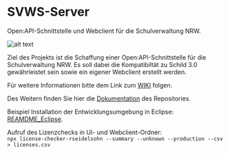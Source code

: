 # SVWS-Server

Open:API-Schnittstelle und Webclient für die Schulverwaltung NRW. 

![alt text](https://user-images.githubusercontent.com/34127980/92908354-71004880-f426-11ea-99ca-9ce758d20c7b.png)


Ziel des Projekts ist die Schaffung einer Open:API-Schnittstelle für die Schulverwaltung NRW. Es soll dabei die Kompatibiltät zu Schild 3.0 gewährleistet sein sowie ein eigener Webclient erstellt werden. 

Für weitere Informationen bitte dem Link zum [WIKI](https://schulverwaltungsinfos.nrw.de/svws/wiki/index.php?title=Hauptseite) folgen.  

Des Weitern finden Sie hier die [Dokumentation](https://git.svws-nrw.de/svws/SVWS-Server/-/wikis/home) des Repositories.  

Beispiel Installation der Entwicklungsumgebung in Eclipse: [REAMDME_Eclipse](REAMDME_Eclipse.md).


Aufruf des Lizenzchecks in UI- und Webclient-Ordner:  
        ``npx license-checker-rseidelsohn --summary --unknown --production --csv > licenses.csv``

